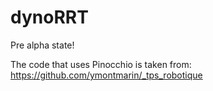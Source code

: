 # dynoRRT

Pre alpha state!

The code that uses Pinocchio is taken from:
https://github.com/ymontmarin/_tps_robotique
